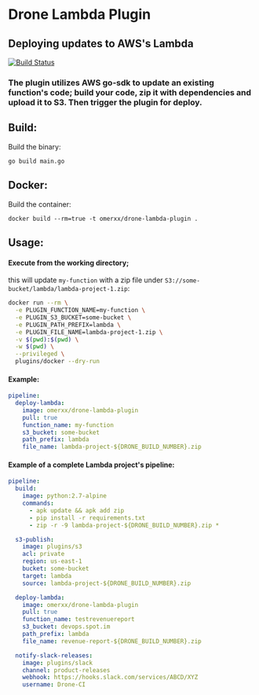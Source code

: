# Drone Lambda Plugin

## Deploying updates to AWS's Lambda
[![Build Status](https://droneio.spot.im/api/badges/omerxx/drone-lambda-plugin/status.svg)](https://droneio.spot.im/omerxx/drone-lambda-plugin)

### The plugin utilizes AWS go-sdk to update an existing function's code; build your code, zip it with dependencies and upload it to S3. Then trigger the plugin for deploy.

## Build:
Build the binary:
```
go build main.go
```

## Docker:
Build the container:
```
docker build --rm=true -t omerxx/drone-lambda-plugin .
```

## Usage:

#### Execute from the working directory; 
this will update `my-function` with a zip file under `S3://some-bucket/lambda/lambda-project-1.zip`:
```bash
docker run --rm \
  -e PLUGIN_FUNCTION_NAME=my-function \
  -e PLUGIN_S3_BUCKET=some-bucket \
  -e PLUGIN_PATH_PREFIX=lambda \
  -e PLUGIN_FILE_NAME=lambda-project-1.zip \
  -v $(pwd):$(pwd) \
  -w $(pwd) \
  --privileged \
  plugins/docker --dry-run
```

#### Example:

```yaml
pipeline:
  deploy-lambda:
    image: omerxx/drone-lambda-plugin
    pull: true
    function_name: my-function
    s3_bucket: some-bucket
    path_prefix: lambda
    file_name: lambda-project-${DRONE_BUILD_NUMBER}.zip
```

#### Example of a complete Lambda project's pipeline:

```yaml
pipeline:
  build:
    image: python:2.7-alpine
    commands:
      - apk update && apk add zip
      - pip install -r requirements.txt
      - zip -r -9 lambda-project-${DRONE_BUILD_NUMBER}.zip *

  s3-publish:
    image: plugins/s3
    acl: private
    region: us-east-1
    bucket: some-bucket
    target: lambda
    source: lambda-project-${DRONE_BUILD_NUMBER}.zip

  deploy-lambda:
    image: omerxx/drone-lambda-plugin
    pull: true
    function_name: testrevenuereport
    s3_bucket: devops.spot.im
    path_prefix: lambda
    file_name: revenue-report-${DRONE_BUILD_NUMBER}.zip

  notify-slack-releases:
    image: plugins/slack
    channel: product-releases
    webhook: https://hooks.slack.com/services/ABCD/XYZ
    username: Drone-CI
```
